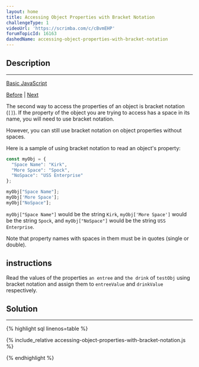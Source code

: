 ```yaml
---
layout: home
title: Accessing Object Properties with Bracket Notation
challengeType: 1
videoUrl: 'https://scrimba.com/c/cBvmEHP'
forumTopicId: 16163
dashedName: accessing-object-properties-with-bracket-notation
---
```


<div class="row">
<div class="columnStmt" markdown="1">

## Description
------

[Basic JavaScript](./README.md) 

[Before](./accessing-object-properties-with-dot-notation.md)  | [Next](./accessing-object-properties-with-variables.md) 

The second way to access the properties of an object is bracket notation (`[]`). If the property of the object you are trying to access has a space in its name, you will need to use bracket notation.

However, you can still use bracket notation on object properties without spaces.

Here is a sample of using bracket notation to read an object's property:

```js
const myObj = {
  "Space Name": "Kirk",
  "More Space": "Spock",
  "NoSpace": "USS Enterprise"
};

myObj["Space Name"];
myObj['More Space'];
myObj["NoSpace"];
```

`myObj["Space Name"]` would be the string `Kirk`, `myObj['More Space']` would be the string `Spock`, and `myObj["NoSpace"]` would be the string `USS Enterprise`.

Note that property names with spaces in them must be in quotes (single or double).

##  instructions 

Read the values of the properties `an entree` and `the drink` of `testObj` using bracket notation and assign them to `entreeValue` and `drinkValue` respectively.

</div>
<div class="columnSol" markdown="1">

## Solution
------

{% highlight sql linenos=table %}

{% include_relative accessing-object-properties-with-bracket-notation.js %}

{% endhighlight %}

</div>
</div>

